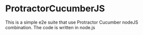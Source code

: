 # ProtractorCucumberJS
This is a simple e2e suite that use Protractor Cucumber nodeJS combination. The code is written in node.js
